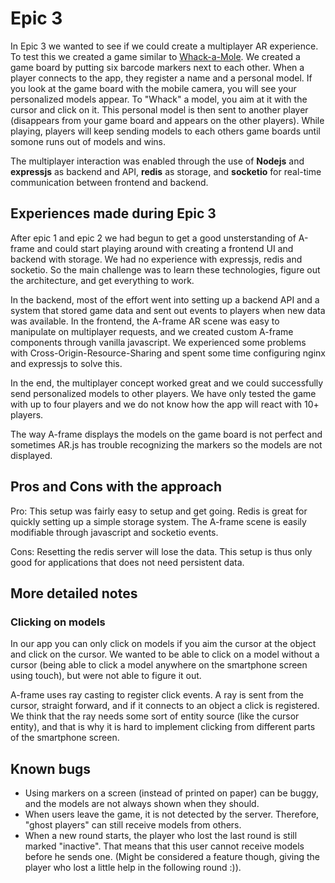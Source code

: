 # Epic 3

In Epic 3 we wanted to see if we could create a multiplayer AR experience. To test this we created a game similar to [Whack-a-Mole](https://en.wikipedia.org/wiki/Whac-A-Mole). We created a game board by putting six barcode markers next to each other. When a player connects to the app, they register a name and a personal model. If you look at the game board with the mobile camera, you will see your personalized models appear. To "Whack" a model, you aim at it with the cursor and click on it. This personal model is then sent to another player (disappears from your game board and appears on the other players). While playing, players will keep sending models to each others game boards until somone runs out of models and wins.

The multiplayer interaction was enabled through the use of **Nodejs** and **expressjs** as backend and API, **redis** as storage, and **socketio** for real-time communication between frontend and backend.

## Experiences made during Epic 3
After epic 1 and epic 2 we had begun to get a good unsterstanding of A-frame and could start playing around with creating a frontend UI and backend with storage. We had no experience with expressjs, redis and socketio. So the main challenge was to learn these technologies, figure out the architecture, and get everything to work. 

In the backend, most of the effort went into setting up a backend API and a system that stored game data and sent out events to players when new data was available. In the frontend, the A-frame AR scene was easy to manipulate on multiplayer requests, and we created custom A-frame components through vanilla javascript. We experienced some problems with Cross-Origin-Resource-Sharing and spent some time configuring nginx and expressjs to solve this.

In the end, the multiplayer concept worked great and we could successfully send personalized models to other players. We have only tested the game with up to four players and we do not know how the app will react with 10+ players.

The way A-frame displays the models on the game board is not perfect and sometimes AR.js has trouble recognizing the markers so the models are not displayed.

## Pros and Cons with the approach
Pro: This setup was fairly easy to setup and get going. Redis is great for quickly setting up a simple storage system. The A-frame scene is easily modifiable through javascript and socketio events.

Cons: Resetting the redis server will lose the data. This setup is thus only good for applications that does not need persistent data.

## More detailed notes

### Clicking on models
In our app you can only click on models if you aim the cursor at the object and click on the cursor. We wanted to be able to click on a model without a cursor (being able to click a model anywhere on the smartphone screen using touch), but were not able to figure it out.

A-frame uses ray casting to register click events. A ray is sent from the cursor, straight forward, and if it connects to an object a click is registered. We think that the ray needs some sort of entity source (like the cursor entity), and that is why it is hard to implement clicking from different parts of the smartphone screen.

## Known bugs
- Using markers on a screen (instead of printed on paper) can be buggy, and the models are not always shown when they should.
- When users leave the game, it is not detected by the server. Therefore, "ghost players" can still receive models from others.
- When a new round starts, the player who lost the last round is still marked "inactive". That means that this user cannot receive models before he sends one. (Might be considered a feature though, giving the player who lost a little help in the following round :)).